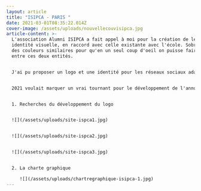```yaml
---
layout: article
title: "ISIPCA - PARIS "
date: 2021-03-01T08:35:22.014Z
cover-image: /assets/uploads/nouvellecouvisipca.jpg
article-content: >-
  L'association Alumni ISIPCA a fait appel à moi pour la création de leur
  identité visuelle, en raccord avec celle existante avec l'école. Sobre, avec
  des couleurs similaires pour qu'en un seul coup d'oeil on puisse faire le lien
  entre ces deux entités. 


  J'ai pu proposer un logo et une identité pour les réseaux sociaux adaptée à leurs besoins. Mettre en avant tous les métiers du "nez", les conférences, les évènements, etc.


  2021 voulait marquer un vrai tournant pour le développement de l'annuaire de l'école. J'ai donc proposé de s'inspirer de l'univers de Matisse. Une éventail de couleurs, des formes simples qui montrent aussi bien le parfum, que l'alimentaire mais aussi l'arôme. Nous voulions développer un bel objet, différent, surprenant, un objet que l'on veut exposer chez soi, dans sa bibliothèque. Un livre objet, utile et pour la 50eme année sortir du classicisme habituel. 


  1. Recherches du développement du logo 


  ![](/assets/uploads/site-ispca1.jpg)


  ![](/assets/uploads/site-ispca2.jpg)


  ![](/assets/uploads/site-ispca3.jpg)


  2. La charte graphique

     ![](/assets/uploads/chartregraphique-isipca-1.jpg)
---
```

